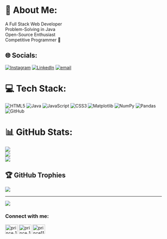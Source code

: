 # 💫 About Me:
A Full Stack Web Developer<br>Problem-Solving in Java<br>Open-Source Enthusiast <br>Competitive Programmer 👀


## 🌐 Socials:
[![Instagram](https://img.shields.io/badge/Instagram-%23E4405F.svg?logo=Instagram&logoColor=white)](https://instagram.com/chauhanprince.01) [![LinkedIn](https://img.shields.io/badge/LinkedIn-%230077B5.svg?logo=linkedin&logoColor=white)](https://linkedin.com/in/prince1184) [![email](https://img.shields.io/badge/Email-D14836?logo=gmail&logoColor=white)](mailto:chauhanprince21153366@gmail.com) 

# 💻 Tech Stack:
![HTML5](https://img.shields.io/badge/html5-%23E34F26.svg?style=plastic&logo=html5&logoColor=white) ![Java](https://img.shields.io/badge/java-%23ED8B00.svg?style=plastic&logo=openjdk&logoColor=white) ![JavaScript](https://img.shields.io/badge/javascript-%23323330.svg?style=plastic&logo=javascript&logoColor=%23F7DF1E) ![CSS3](https://img.shields.io/badge/css3-%231572B6.svg?style=plastic&logo=css3&logoColor=white) ![Matplotlib](https://img.shields.io/badge/Matplotlib-%23ffffff.svg?style=plastic&logo=Matplotlib&logoColor=black) ![NumPy](https://img.shields.io/badge/numpy-%23013243.svg?style=plastic&logo=numpy&logoColor=white) ![Pandas](https://img.shields.io/badge/pandas-%23150458.svg?style=plastic&logo=pandas&logoColor=white) ![GitHub](https://img.shields.io/badge/github-%23121011.svg?style=plastic&logo=github&logoColor=white)
# 📊 GitHub Stats:
![](https://github-readme-stats.vercel.app/api?username=Prince1895&theme=dark&hide_border=false&include_all_commits=true&count_private=false)<br/>
![](https://nirzak-streak-stats.vercel.app/?user=Prince1895&theme=dark&hide_border=false)<br/>
![](https://github-readme-stats.vercel.app/api/top-langs/?username=Prince1895&theme=dark&hide_border=false&include_all_commits=true&count_private=false&layout=compact)

## 🏆 GitHub Trophies
![](https://github-profile-trophy.vercel.app/?username=Prince1895&theme=radical&no-frame=false&no-bg=true&margin-w=4)

---
[![](https://visitcount.itsvg.in/api?id=Prince1895&icon=0&color=0)](https://visitcount.itsvg.in)
<h3 align="left">Connect with me:</h3>
<p align="left">
<a href="https://www.codechef.com/users/prince_1895" target="blank"><img align="center" src="https://cdn.jsdelivr.net/npm/simple-icons@3.1.0/icons/codechef.svg" alt="prince_1895" height="30" width="40" /></a>
<a href="https://www.leetcode.com/prince_1184" target="blank"><img align="center" src="https://raw.githubusercontent.com/rahuldkjain/github-profile-readme-generator/master/src/images/icons/Social/leet-code.svg" alt="prince_1184" height="30" width="40" /></a>
<a href="https://auth.geeksforgeeks.org/user/prince1184" target="blank"><img align="center" src="https://raw.githubusercontent.com/rahuldkjain/github-profile-readme-generator/master/src/images/icons/Social/geeks-for-geeks.svg" alt="prince1184" height="30" width="40" /></a>
</p>

<!-- Proudly created with GPRM ( https://gprm.itsvg.in ) -->
